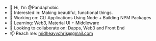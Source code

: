 - 👋 Hi, I’m @Pandaphobic
- 👀 Interested in: Making beautiful, functional things.
- 🔨 Working on: CLI Applications Using Node + Building NPM Packages
- 🌱 Learning: Web3, Material UI + Middleware
- 💞️ Looking to collaborate on: Dapps, Web3 and Front End
- 📫 Reach me: midheavychris@gmail.com

